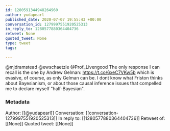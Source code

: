```yaml
---
id: 1280591344948264960
author: yudapearl
published_date: 2020-07-07 19:55:43 +00:00
conversation_id: 1279997551920525313
in_reply_to: 1280577880364404736
retweet: None
quoted_tweet: None
type: tweet
tags:

---
```


@mjdramstead @ewschaetzle @Prof_Livengood The only response I can recall is the one by Andrew Gelman:
https://t.co/6xeC7VKw5b which is evasive, of course, as only Gelman can be.  I dont know what Friston thinks about Bayesianism, or about those causal inference issues that compelled me to declare myself "half-Bayesian".

### Metadata

Author: [[@yudapearl]]
Conversation: [[conversation-1279997551920525313]]
In reply to: [[1280577880364404736]]
Retweet of: [[None]]
Quoted tweet: [[None]]
